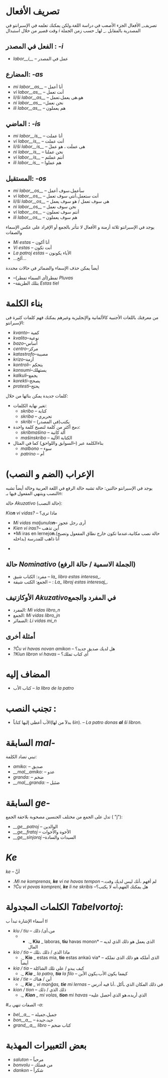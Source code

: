 # تصريف الأفعال 

تصريف_ الأفعال الجزء الأصعب في دراسة اللغة.ولكن يمكنك تعلمه في الإسبرانتو في وقت قصير من خلال استبدال *i* المصدرية بالمقابل ._ لها_ حسب زمن الجملة 

## الفعل في المصدر : *-i*
  
- *labor__i__*          – عمل في المصدر

## المضارع: *-as*

- *mi labor__as__*      – أنا أعمل 
- *vi labor__as__*      – أنت تعمل 
- *li/ŝi labor__as__*   – هو،هى يعمل،تعمل 
- *ni labor__as__*      –نحن نعمل  
- *ili labor__as__*     – هم يعملون 

## الماضي : *-is*

- *mi labor__is__*      – أنا عملت 
- *vi labor__is__*      – أنت عملت
- *li/ŝi labor__is__*   – هى عملَت ، هو عملَ
- *ni labor__is__*      – نحن عملنا 
- *vi labor__is__*      – أنتم عملتم 
- *ili labor__is__*     – هم عملوا 

## المستقبل: *-os*

- *mi labor__os__*      – سأعمل،سوف أعمل
- *vi labor__os__*      – أنت ستعمل،أنتي سوف تعمل
- *li/ŝi labor__os__*   – هى سوف تعمل / هو سوف يعمل
- *ni labor__os__*      – نحن سوف نعمل 
- *vi labor__os__*      –  أنتم سوف تعملون 
- *ili labor__os__*     – هم سوف يعملون 

يوجد في الإسبرانتو ثلاثة أزمنة و الأفعال لا تتأثر بالجمع أو الإفراد على عكس الإسماء والصفات

- *Mi estas*        – أنا أكون
- *Vi estas*        – أنت تكون
- *La patroj estas* – الأباء يكونون
- …ألخ...

أيضاً يمكن حذف الإسماء والضمائر في حالات محددة 
- –تمطر(أى السماء تمطر) *Pluvas*
- –بتلك الطريقة *Estas tiel*



# بناء الكلمة
من معرفتك باللغات الأجنبية كالألمانية والإنجليزية وغيرهم يمكنك فهم كلمات كثيرة فى الإسبرانتو:

 - *kvanto*– كمية
 - *kvalito*–نوعية 
 - *bazo*–أساس
 - *centro*–مركز 
 - *katastrofo*–مصيبة 
 - *krizo*–أزمة
 - *kontroli*– يتحكم
 - *konsumi*–يستهلك
 - *kalkuli*–يجمع 
 - *korekti*–يصحح
 - *protesti*–يحتج

كلمات جديدة يمكن بنائها من خلال:

- تغير نهاية الكلمات:
    - *skribo* – كتابة
    - *skriba* – تحريري 
    - *skribi* – يكتب(في المصدر)
- دمج أكثر من كلمة لتصبح كلمة واحدة:
    - *skribmaŝino* – ألة كاتبة 
    - *maŝinskribo* – الكتابة الألية
- بناءالكلمة عبر (–السوابق واللواحق) كما في المثال
    - *malbono* – سوء
    - *patrino* – أم
 

# الإعراب (الضم و النصب)

يوجد في الإسبرانتو حالتين: حالة تشبه حالة الرفع في اللغة العربية وحالة أيضاً تشبه النصب ويتنهي المفعول فيها بـ*n*:

حالة *Akuzativo* (حالة النصب): 

*Kio**n** vi vidas?* – ماذا ترى؟
- *Mi vidas maljunulo**n***– أرى رجل عجوز
- *Kien vi iras?*– أين تذهب
- *Mi iras en lernejo**n**.(حالة نصب مكانية،عندما تكون خارج نطاق المفعول وتصبح بداخله) أنا ذاهب للمدرسة
*
## حالة *Nominativo* (الجملة الاسمية / حالة الرفع)

- مفرد: الكتاب شيق –    *la_ libro estas interesa_.*
- الجمع: الكتب شيقة –  : *La_ libroj estas interesaj_.*

## الأوكازتيف *Akuzativo*في المفرد والجمع 

- المفرد: *Mi vidas libro_n*
- الجمع: *Mi vidas libro_jn*
- الضمائر: *Li vidas mi_n*

## أمثلة أخرى 

- *?_Ĉu_ vi havas novan amikon* – هل لديك صديق جديد؟
- *?_Kiun_ libron vi havas*     – أى كتاب تملك؟

# المضاف إليه  
- كتاب الأب          – *la libro de la patro*
# تجنب النصب :
- الأب أعطى إليها كتاباً(بدلاَ من لها ŝin). – *La patro donas **al** ŝi libron.*


# السابقة *mal-*

تبني تضاد الكلمة:	

- *amiko:*         – صديق
- *__mal__amiko:*  – عدو
- *granda:*        – ضخم
- *__mal__granda:* – ضئيل
 

# السابقة *ge-*

تدل على الجمع من مختلف الجنسين مصحوبة بلاحقة الجمع ( "j"):

- *__ge__patroj*   – الوالدين
- *__ge__fratoj*   – الأخوة والأخوات
- *__ge__sinjoroj* –السيدات والسادة

 
# *Ke*

*ke* – أنَّ

- *._Mi_ ne komprenas, __ke__ vi ne havas tempon* –.لم أفهم ،أنك ليس لديك وقت
- *?_Ĉu_ vi povas kompreni, __ke__ li ne skribis* –هل يمكنك الفهم،أنه لا يكتب؟
 


# الكلمات المجدولة *Tabelvortoj*: 

 أسماء الإشارة تبدأ ب *ti*

- *kiu / tiu*  –  من،أى/ ذلك
    - * ._ __Kiu__ _ laboras, __tiu__ havas monon*  – الذى يعمل هو ذلك الذي لديه المال
- *kio / tio*  – ماذا الذى / ذلك ،تلك
    - ._ __Kio__ _ estas mia, __tio__ estas ankaŭ via*  – الذى أملكه هو ذلك الذى تملكه أيضاً
- *kia / tia*  – كيف يبدو / على تلك الشاكلة 
    - *._ __Kia__ _ la patro, __tia__ la filo*  – كيفما يكون الأب،يكون الأبن
- *kie / tie*  – أين / هناك
    - *._ __Kie__ _ vi manĝas, __tie__ mi lernas*  – في ذلك المكان الذي ـأكل ،أنا فيه أدرس
- *kion / tion*  – ذلك الذي  / ذلك
    - *._ __Kion__ _ mi volas, __tion__ mi havas*  –الذي أريده،هو الذي أحصل عليه



#الصفات تنهي بـ *-a*:

- *bel__a__*         – جميل،جميلة 
- *bon__a__*         – جيد،جيدة
- *grand__a__ libro* – كتاب ضخم 


# بعض التعبيرات المهذبة 

- *saluton* – مرحباً
- *bonvolu* – من فضلك
- *dankon*  – شكراً
